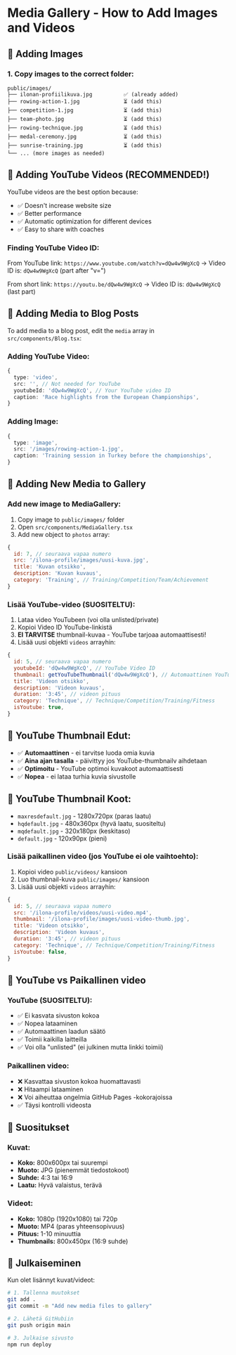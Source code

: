 # Media Gallery - How to Add Images and Videos

## 📸 Adding Images

### 1. Copy images to the correct folder:

```
public/images/
├── ilonan-profiilikuva.jpg          ✅ (already added)
├── rowing-action-1.jpg              ⏳ (add this)
├── competition-1.jpg                ⏳ (add this)
├── team-photo.jpg                   ⏳ (add this)
├── rowing-technique.jpg             ⏳ (add this)
├── medal-ceremony.jpg               ⏳ (add this)
├── sunrise-training.jpg             ⏳ (add this)
└── ... (more images as needed)
```

## 🎥 Adding YouTube Videos (RECOMMENDED!)

YouTube videos are the best option because:

- ✅ Doesn't increase website size
- ✅ Better performance
- ✅ Automatic optimization for different devices
- ✅ Easy to share with coaches

### Finding YouTube Video ID:

From YouTube link: `https://www.youtube.com/watch?v=dQw4w9WgXcQ`
→ Video ID is: `dQw4w9WgXcQ` (part after "v=")

From short link: `https://youtu.be/dQw4w9WgXcQ`
→ Video ID is: `dQw4w9WgXcQ` (last part)

## 📝 Adding Media to Blog Posts

To add media to a blog post, edit the `media` array in `src/components/Blog.tsx`:

### Adding YouTube Video:

```typescript
{
  type: 'video',
  src: '', // Not needed for YouTube
  youtubeId: 'dQw4w9WgXcQ', // Your YouTube video ID
  caption: 'Race highlights from the European Championships',
}
```

### Adding Image:

```typescript
{
  type: 'image',
  src: '/images/rowing-action-1.jpg',
  caption: 'Training session in Turkey before the championships',
}
```

## 🔧 Adding New Media to Gallery

### Add new image to MediaGallery:

1. Copy image to `public/images/` folder
2. Open `src/components/MediaGallery.tsx`
3. Add new object to `photos` array:

```javascript
{
  id: 7, // seuraava vapaa numero
  src: '/ilona-profile/images/uusi-kuva.jpg',
  title: 'Kuvan otsikko',
  description: 'Kuvan kuvaus',
  category: 'Training', // Training/Competition/Team/Achievement
}
```

### Lisää YouTube-video (SUOSITELTU):

1. Lataa video YouTubeen (voi olla unlisted/private)
2. Kopioi Video ID YouTube-linkistä
3. **EI TARVITSE** thumbnail-kuvaa - YouTube tarjoaa automaattisesti!
4. Lisää uusi objekti `videos` arrayhin:

```javascript
{
  id: 5, // seuraava vapaa numero
  youtubeId: 'dQw4w9WgXcQ', // YouTube Video ID
  thumbnail: getYouTubeThumbnail('dQw4w9WgXcQ'), // Automaattinen YouTube thumbnail
  title: 'Videon otsikko',
  description: 'Videon kuvaus',
  duration: '3:45', // videon pituus
  category: 'Technique', // Technique/Competition/Training/Fitness
  isYoutube: true,
}
```

## 🎯 YouTube Thumbnail Edut:

- ✅ **Automaattinen** - ei tarvitse luoda omia kuvia
- ✅ **Aina ajan tasalla** - päivittyy jos YouTube-thumbnailv aihdetaan
- ✅ **Optimoitu** - YouTube optimoi kuvakoot automaattisesti
- ✅ **Nopea** - ei lataa turhia kuvia sivustolle

## 📏 YouTube Thumbnail Koot:

- `maxresdefault.jpg` - 1280x720px (paras laatu)
- `hqdefault.jpg` - 480x360px (hyvä laatu, suositeltu)
- `mqdefault.jpg` - 320x180px (keskitaso)
- `default.jpg` - 120x90px (pieni)

### Lisää paikallinen video (jos YouTube ei ole vaihtoehto):

1. Kopioi video `public/videos/` kansioon
2. Luo thumbnail-kuva `public/images/` kansioon
3. Lisää uusi objekti `videos` arrayhin:

```javascript
{
  id: 5, // seuraava vapaa numero
  src: '/ilona-profile/videos/uusi-video.mp4',
  thumbnail: '/ilona-profile/images/uusi-video-thumb.jpg',
  title: 'Videon otsikko',
  description: 'Videon kuvaus',
  duration: '3:45', // videon pituus
  category: 'Technique', // Technique/Competition/Training/Fitness
  isYoutube: false,
}
```

## 🎯 YouTube vs Paikallinen video

### YouTube (SUOSITELTU):

- ✅ Ei kasvata sivuston kokoa
- ✅ Nopea lataaminen
- ✅ Automaattinen laadun säätö
- ✅ Toimii kaikilla laitteilla
- ✅ Voi olla "unlisted" (ei julkinen mutta linkki toimii)

### Paikallinen video:

- ❌ Kasvattaa sivuston kokoa huomattavasti
- ❌ Hitaampi lataaminen
- ❌ Voi aiheuttaa ongelmia GitHub Pages -kokorajoissa
- ✅ Täysi kontrolli videosta

## 📏 Suositukset

### Kuvat:

- **Koko:** 800x600px tai suurempi
- **Muoto:** JPG (pienemmät tiedostokoot)
- **Suhde:** 4:3 tai 16:9
- **Laatu:** Hyvä valaistus, terävä

### Videot:

- **Koko:** 1080p (1920x1080) tai 720p
- **Muoto:** MP4 (paras yhteensopivuus)
- **Pituus:** 1-10 minuuttia
- **Thumbnails:** 800x450px (16:9 suhde)

## 🚀 Julkaiseminen

Kun olet lisännyt kuvat/videot:

```bash
# 1. Tallenna muutokset
git add .
git commit -m "Add new media files to gallery"

# 2. Lähetä GitHubiin
git push origin main

# 3. Julkaise sivusto
npm run deploy
```
